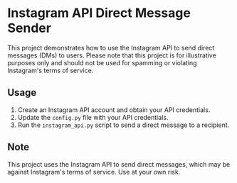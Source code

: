 # Instagram API Direct Message Sender

This project demonstrates how to use the Instagram API to send direct messages (DMs) to users. Please note that this project is for illustrative purposes only and should not be used for spamming or violating Instagram's terms of service.

## Usage

1. Create an Instagram API account and obtain your API credentials.
2. Update the `config.py` file with your API credentials.
3. Run the `instagram_api.py` script to send a direct message to a recipient.

## Note

This project uses the Instagram API to send direct messages, which may be against Instagram's terms of service. Use at your own risk.
